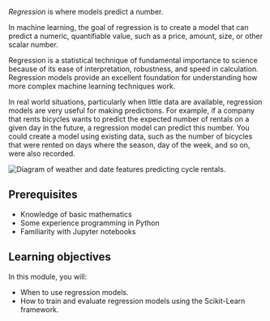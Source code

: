 *Regression* is where models predict a number.

In machine learning, the goal of regression is to create a model that can predict a numeric, quantifiable value, such as a price, amount, size, or other scalar number.

Regression is a statistical technique of fundamental importance to science because of its ease of interpretation, robustness, and speed in calculation. Regression models provide an excellent foundation for understanding how more complex machine learning techniques work.

In real world situations, particularly when little data are available, regression models are very useful for making predictions. For example, if a company that rents bicycles wants to predict the expected number of rentals on a given day in the future, a regression model can predict this number. You could create a model using existing data, such as the number of bicycles that were rented on days where the season, day of the week, and so on, were also recorded.

![Diagram of weather and date features predicting cycle rentals.](../media/cycle-rentals.png)

## Prerequisites

* Knowledge of basic mathematics
* Some experience programming in Python
* Familiarity with Jupyter notebooks

## Learning objectives

In this module, you will:

* When to use regression models.
* How to train and evaluate regression models using the Scikit-Learn framework.

